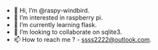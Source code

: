 - 👋 Hi, I’m @raspy-windbird.
- 👀 I’m interested in raspberry pi.
- 🌱 I’m currently learning flask.
- 💞️ I’m looking to collaborate on sqlite3.
- 📫 How to reach me ? - ssss2222@outlook.com.

<!---
raspy-windbird/raspy-windbird is a ✨ special ✨ repository because its `README.md` (this file) appears on your GitHub profile.
You can click the Preview link to take a look at your changes.
--->
